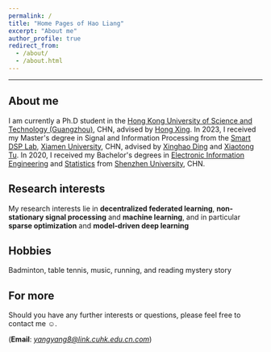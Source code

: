 ```yaml
---
permalink: /
title: "Home Pages of Hao Liang"
excerpt: "About me"
author_profile: true
redirect_from: 
  - /about/
  - /about.html
---
```


***

About me
------
I am currently a Ph.D student in the [Hong Kong University of Science and Technology (Guangzhou)](https://www.hkust-gz.edu.cn/), CHN, advised by [Hong Xing](https://scholar.google.com/citations?user=rfhrifoAAAAJ&hl=zh-CN&oi=ao). In 2023, I received my Master's degree in Signal and Information Processing from the [Smart DSP Lab](https://xmu-smartdsp.github.io/index.html), [Xiamen University](https://www.xmu.edu.cn/), CHN, advised by [Xinghao Ding](https://scholar.google.com/citations?user=k5hVBfMAAAAJ&hl=zh-CN&oi=ao) and [Xiaotong Tu](https://tormii.github.io/). In 2020, I received my Bachelor's degrees in [Electronic Information Engineering](https://hauliang.github.io/files/B-E.pdf) and [Statistics](https://hauliang.github.io/files/B-S.pdf) from [Shenzhen University](https://www.szu.edu.cn/), CHN.

Research interests
------
My research interests lie in **decentralized federated learning**, **non-stationary signal processing** and **machine learning**, and in particular **sparse optimization** and **model-driven deep learning**

Hobbies
------
Badminton, table tennis, music, running, and reading mystery story

For more
------
Should you have any further interests or questions, please feel free to contact me ☺.

(__Email__: *yangyang8@link.cuhk.edu.cn.com*)
